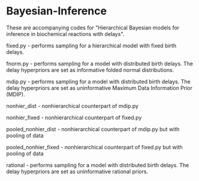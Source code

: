 # Bayesian-Inference
These are accompanying codes for "Hierarchical Bayesian models for inference in biochemical reactions with delays". 

 fixed.py - performs sampling for a hierarchical model with fixed birth delays.
 
 fnorm.py - performs sampling for a model with distributed birth delays. The delay hyperpriors are set as informative folded normal distributions.
 
 mdip.py - performs sampling for a model with distributed birth delays. The delay hyperpriors are set as uninformative Maximum Data Information Prior (MDIP).
 
 nonhier_dist - nonhierarchical counterpart of mdip.py
 
 nonhier_fixed - nonhierarchical counterpart of fixed.py
 
 pooled_nonhier_dist - nonhierarchical counterpart of mdip.py but with pooling of data
 
 pooled_nonhier_fixed - nonhierarchical counterpart of fixed.py but with pooling of data
 
 rational - performs sampling for a model with distributed birth delays. The delay hyperpriors are set as uninformative rational priors.
